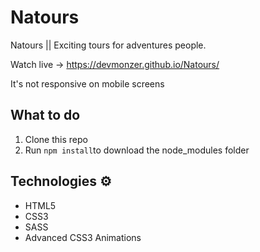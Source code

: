 # Natours
Natours || Exciting tours for adventures people.

Watch live -> https://devmonzer.github.io/Natours/

It's not responsive on mobile screens 

## What to do 
1. Clone this repo
2. Run `npm install`to download the node_modules folder 

## Technologies ⚙️

* HTML5
* CSS3
* SASS
* Advanced CSS3 Animations

